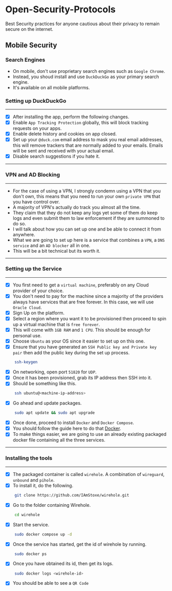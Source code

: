 # Open-Security-Protocols
Best Security practices for anyone cautious about their privacy to remain secure on the internet.

## Mobile Security
### Search Engines

- On mobile, don't use proprietary search engines such as `Google Chrome`.
- Instead, you shoud install and use `DuckDuckGo` as your primary search engine.
- It's available on all mobile platforms.

### Setting up DuckDuckGo
---

- [x] After installing the app, perform the following changes.
- [x] Enable `App Tracking Protection` globally, this will block tracking requests on your apps.
- [x] Enable delete history and cookies on app closed.
- [x] Set up your `@duck.com` email address to mask you real email addresses, this will remove trackers that are normally added to your emails. Emails will be sent and received with your actual email.
- [x] Disable search suggestions if you hate it.

---

### VPN and AD Blocking
---

- For the case of using a VPN, I strongly condemn using a VPN that you don't own, this means that you need to run your own `private VPN` that you have control over.
- A majority of VPN's actually do track you almost all the time.
- They claim that they do not keep any logs yet some of them do keep logs and even submit them to law enforcement if they are summoned to do so.
- I will talk about how you can set up one and be able to connect it from anywhere.
- What we are going to set up here is a service that combines a `VPN`, a `DNS service` and an `AD blocker` all in one.
- This will be a bit technical but its worth it.

---

### Setting up the Service
---

- [x] You first need to get a `virtual machine`, preferably on any Cloud provider of your choice.
- [x] You don't need to pay for the machine since a majority of the providers always have services that are free forever. In this case, we will use `Oracle Cloud`.
- [x] Sign Up on the platform.
- [x] Select a region where you want it to be provisioned then proceed to spin up a virtual machine that is `free forever`.
- [x] This will come with `1GB RAM` and `1 CPU`. This should be enough for personal use.
- [x] Choose `Ubuntu` as your OS since it easier to set up on this one.
- [x] Ensure that you have generated an `SSH Public key and Private key pair` then add the public key during the set up process.
```bash
    ssh-keygen
```
- [x] On networking, open port `51820` for `UDP`.
- [x] Once it has been provisioned, grab its IP address then SSH into it.
- [x] Should be something like this.
```bash
    ssh ubuntu@<machine-ip-address>
```
- [x] Go ahead and update packages.
```bash
    sudo apt update && sudo apt upgrade
```
- [x] Once done, proceed to install `Docker` and `Docker Compose`.
- [x] You should follow the guide here to do that [Docker](https://docs.docker.com/compose/install/linux/).
- [x] To make things easier, we are going to use an already existing packaged docker file containing all the three services.

---

### Installing the tools
---

- [x] The packaged container is called `wirehole`. A combination of `wireguard`, `unbound` and `pihole`.
- [x] To install it, do the following.
```bash
    git clone https://github.com/IAmStoxe/wirehole.git
```
- [x] Go to the folder containing Wirehole.
```bash
    cd wirehole
```
- [x] Start the service.
```bash
    sudo docker compose up -d
```
- [x] Once the service has started, get the id of wirehole by running.
```bash
    sudo docker ps
```
- [x] Once you have obtained its id, then get its logs.
```bash
    sudo docker logs <wirehole-id>
```
- [x] You should be able to see a `QR Code`